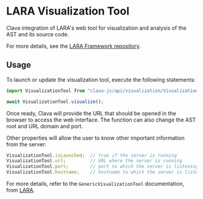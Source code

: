 # LARA Visualization Tool

Clava integration of LARA's web tool for visualization and analysis of the AST and its source code.

For more details, see the [LARA Framework repository](https://github.com/specs-feup/lara-framework).

## Usage

To launch or update the visualization tool, execute the following statements:

```js
import VisualizationTool from "clava-js/api/visualization/VisualizationTool.js";

await VisualizationTool.visualize();
```

Once ready, Clava will provide the URL that should be opened in the browser to access the web interface. The function can also change the AST root and URL domain and port.

Other properties will allow the user to know other important information from the server:

```js
VisualizationTool.isLaunched;  // true if the server is running
VisualizationTool.url;         // URL where the server is running
VisualizationTool.port;        // port to which the server is listening
VisualizationTool.hostname;    // hostname to which the server is listening
```

For more details, refer to the `GenericVisualizationTool` documentation, from [LARA](https://github.com/specs-feup/lara-framework).